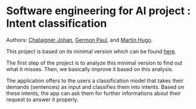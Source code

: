 # Software engineering for AI project : Intent classification

Authors: [Chataigner Johan](https://github.com/JohanChataigne), [Germon Paul](https://github.com/pgermon), and [Martin Hugo](https://github.com/ScarfZapdos).

This project is based on its minimal version which can be found [here](https://hub.docker.com/r/wiidiiremi/projet_industrialisation_ia_3a).

The first step of the project is to analyze this minimal version to find out what it misses. Then, we basically improve it based on this analysis.

The application offers to the users a classification model that takes their demands (sentences) as input and classifies them into intents.
Based on these intents, the app can ask them for further informations about their request to answer it properly.
